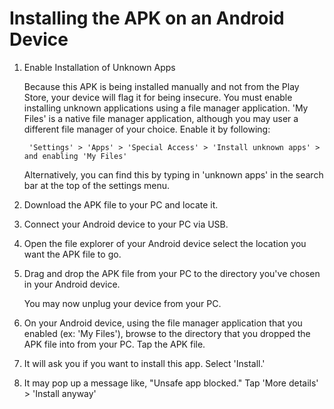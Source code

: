 # Installing the APK on an Android Device

1. Enable Installation of Unknown Apps
    
    Because this APK is being installed manually and not from the Play Store, your device will flag 
    it for being insecure. You must enable installing unknown applications using a file manager 
    application. 'My Files' is a native file manager application, although you may user a different 
    file manager of your choice. Enable it by following:

        'Settings' > 'Apps' > 'Special Access' > 'Install unknown apps' > and enabling 'My Files'

    Alternatively, you can find this by typing in 'unknown apps' in the search bar at the top of the 
    settings menu.

2. Download the APK file to your PC and locate it.

3. Connect your Android device to your PC via USB.

4. Open the file explorer of your Android device select the location you want the APK file to go.

5. Drag and drop the APK file from your PC to the directory you've chosen in your Android device.

    You may now unplug your device from your PC.

6. On your Android device, using the file manager application that you enabled (ex: 'My Files'), 
    browse to the directory that you dropped the APK file into from your PC. Tap the APK file.

7. It will ask you if you want to install this app. Select 'Install.'

8. It may pop up a message like, "Unsafe app blocked." Tap 'More details' > 'Install anyway'